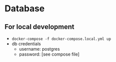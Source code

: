 # Database

## For local development
* `docker-compose -f docker-compose.local.yml up`  
* db credentials
  *  username: postgres
  *  password: [see compose file]